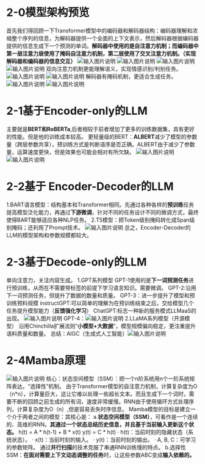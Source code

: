 # 2-0模型架构预览
首先我们得回顾一下Transformer模型中的编码器和解码器结构：编码器理解和浓缩整个序列的信息，为解码器提供一个全面的上下文表示，然后解码器根据编码器提供的信息生成下一个预测的单词。**解码器中使用的是自注意力机制；而编码器中第一层注意力层使用了掩码自注意力机制，第二层使用了交叉注意力机制。（实现解码器和编码器的信息交互）**
![输入图片说明](/imgs/2025-10-12/q2Ns6avpucUuJ90y.png)
![输入图片说明](/imgs/2025-10-12/0wSv4cn8XewJvfWA.png)
![输入图片说明](/imgs/2025-10-12/DA6obUewmSQAxuAc.png)
![输入图片说明](/imgs/2025-10-12/fP9L6uRZ6T9555Sn.png)
双向注意力机制更能理解语义，实现情感识别/判别任务。
![输入图片说明](/imgs/2025-10-12/FBdc65qCADjYKuC6.png)
![输入图片说明](/imgs/2025-10-12/zSVkOhoOKYW2Uaag.png)
解码器有掩码机制，更适合生成任务。
![输入图片说明](/imgs/2025-10-12/0vhIz0ygnVbONn0D.png)
![输入图片说明](/imgs/2025-10-12/gUzlS7qreJLK0lnc.png)
# 2-1基于Encoder-only的LLM
主要就是**BERT和RoBERTa**,后者相较于前者增加了更多的训练数据集，具有更好的性能。但是他的训练成本较高。
更轻量级的BERT：**ALBERT**减少了模型的参数量（跨层参数共享），预训练方式是判断语序是否正确。ALBERT由于减少了参数量，运算速度更快，但是效果也可能会相对有所欠缺。
![输入图片说明](/imgs/2025-10-12/VupDaOsSLYsHe1cw.png)
![输入图片说明](/imgs/2025-10-12/hOyfNJZ08MYGLYNc.png)
# 2-2基于 Encoder-Decoder的LLM
1.BART语言模型：结构基本和Transformer相同。先通过各种各样的**预训练**任务提高模型泛化能力，再通过**下游微调**，针对不同的任务设计不同的微调方式，最终使得BART能够适应各种NLP任务。
2.T5模型：把Token级别掩码转化成Span级别掩码；还利用了Prompt技术。
![输入图片说明](/imgs/2025-10-12/KrcSVNgw9dKGc4FK.png)
总之，Encoder-Decoder的LLM的模型架构和参数规模都较大。
# 2-3基于Decode-only的LLM
单向注意力，关注内容生成。
1.GPT系列模型
GPT-1使用的是**下一词预测任务**进行预训练，从而在不需要带标签的前提下学习语言知识。需要微调。
GPT-2:沿用下一词预测任务，但提升了数据的数量和质量。
GPT-3：进一步提升了模型和预训练预料规模
instructGPT:可以简单的理解为在预训练结束之后，交给模型几个任务提升模型能力（**反馈强化学习**）
ChatGPT:标志一种新的服务模式LLMaaS的出现。
![输入图片说明](/imgs/2025-10-12/UBokRdVKpY2gYPNX.png)
GPT-4：![输入图片说明](/imgs/2025-10-12/x0RisJmIWa0Kvj7q.png)
2.LLaMA系列模型（开源模型）
沿用Chinchilla扩展法则“**小模型+大数据**”，模型规模偏向稳定，更注重提升语料质量和数量。
总结：AIGC（生成式人工智能）![输入图片说明](/imgs/2025-10-12/J76VRFUSpGnMhIQz.png)
# 2-4Mamba原理
![输入图片说明](/imgs/2025-10-12/goDdn0nzdlxRZbEV.png)
核心：状态空间模型（SSM）：把一个n阶系统用n个一阶系统矩阵表达。“选择性”机制。
由于Transformer模型的自注意力机制，计算复杂度为O（n*n），计算量巨大，这让它难以处理一些超长文本。而且生成下一个词时，需要不断的回顾之前生成的所有词，速度非常缓慢。RNN由于使用循环方式处理序列，计算复杂度为O（n）,但是容易丢失时序信息。
Mamba模型的目标是建立一个介于两者之间的模型：其核心是：
a.**状态空间模型（SSM）**，可看作是一个连续的、高维的RNN。**其通过一个状态总结历史信息，并且基于当前输入更新这个状态。**
h(t) = A * h(t-1) + B * x(t)
y(t) = C * h(t)
· h(t)：当前时刻的隐藏状态（系统状态）。
· x(t)：当前时刻的输入。
· y(t)：当前时刻的输出。
· A, B, C：可学习的参数矩阵。
通过**并行扫描**的技术克服了串通RNN训练慢的特点。
b.选择性SSM：**在面对需要上下文动态调整的任务**时，让这些参数ABC变成**输入依赖的。**



<!--stackedit_data:
eyJoaXN0b3J5IjpbMjA4ODE1MjIxNV19
-->